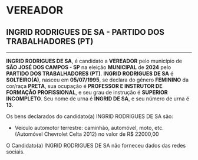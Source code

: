 # VEREADOR
## INGRID RODRIGUES DE SA - PARTIDO DOS TRABALHADORES (PT)
---
**INGRID RODRIGUES DE SA**, é candidato a **VEREADOR** pelo município de **SÃO JOSÉ DOS CAMPOS - SP** na eleição **MUNICIPAL** de **2024** pelo **PARTIDO DOS TRABALHADORES (PT)**.
**INGRID RODRIGUES DE SA** é **SOLTEIRO(A)**, nasceu em **05/07/1995**, se declara do gênero **FEMININO** da cor/raça **PRETA**, sua ocupação é **PROFESSOR E INSTRUTOR DE FORMAÇÃO PROFISSIONAL**, e seu grau de instrução é **SUPERIOR INCOMPLETO**.
Seu nome de urna é **INGRID DE SA**, e seu número de urna é **13**.

Os bens declarados do candidato(a) INGRID RODRIGUES DE SA são: 
- Veículo automotor terrestre: caminhão, automóvel, moto, etc. (Automóvel Chevrolet Celta 2012) no valor de R$ 22000,00

O Candidato(a) INGRID RODRIGUES DE SA não forneceu dados das redes sociais.